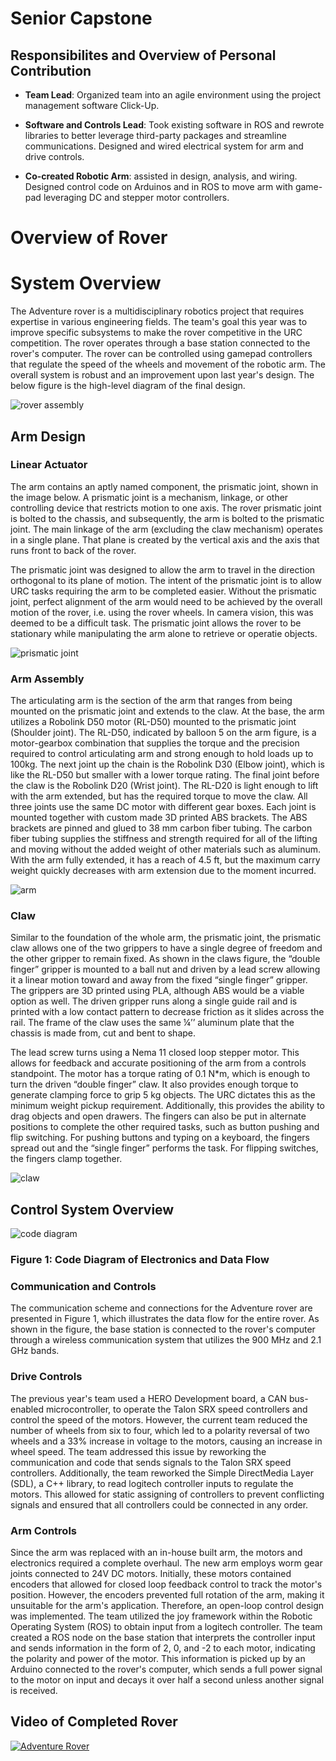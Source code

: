 # Senior Capstone

## Responsibilites and Overview of Personal Contribution

* **Team Lead**: Organized team into an agile environment using the project management software Click-Up.

* **Software and Controls Lead**: Took existing software in ROS and rewrote libraries to better leverage third-party packages and streamline communications. Designed and wired electrical system for arm and drive controls.

* **Co-created Robotic Arm**: assisted in design, analysis, and wiring. Designed control code on Arduinos and in ROS to move arm with game-pad leveraging DC and stepper motor controllers.

# Overview of Rover

# System Overview

The Adventure rover is a multidisciplinary robotics project that requires expertise in various engineering fields. The team's goal this year was to improve specific subsystems to make the rover competitive in the URC competition. The rover operates through a base station connected to the rover's computer. The rover can be controlled using gamepad controllers that regulate the speed of the wheels and movement of the robotic arm. The overall system is robust and an improvement upon last year's design. The below figure is the high-level diagram of the final design.

![rover assembly](figures/arm_assembly.png)

## Arm Design

### Linear Actuator

The arm contains an aptly named component, the prismatic joint, shown in the image below. A prismatic joint is a mechanism, linkage, or other controlling device that restricts motion to one axis. The rover prismatic joint is bolted to the chassis, and subsequently, the arm is bolted to the prismatic joint. The main linkage of the arm (excluding the claw mechanism) operates in a single plane. That plane is created by the vertical axis and the axis that runs front to back of the rover.

The prismatic joint was designed to allow the arm to travel in the direction orthogonal to its plane of motion. The intent of the prismatic joint is to allow URC tasks requiring the arm to be completed easier. Without the prismatic joint, perfect alignment of the arm would need to be achieved by the overall motion of the rover, i.e. using the rover wheels. In camera vision, this was deemed to be a difficult task. The prismatic joint allows the rover to be stationary while manipulating the arm alone to retrieve or operatie objects.

![prismatic joint](figures/joint.png)

### Arm Assembly

The articulating arm is the section of the arm that ranges from being mounted on the prismatic joint and extends to the claw. At the base, the arm utilizes a Robolink D50 motor (RL-D50) mounted to the prismatic joint (Shoulder joint). The RL-D50, indicated by balloon 5 on the arm figure, is a motor-gearbox combination that supplies the torque and the precision required to control articulating arm and strong enough to hold loads up to 100kg. The next joint up the chain is the Robolink D30 (Elbow joint), which is like the RL-D50 but smaller with a lower torque rating. The final joint before the claw is the Robolink D20 (Wrist joint). The RL-D20 is light enough to lift with the arm extended, but has the required torque to move the claw. All three joints use the same DC motor with different gear boxes. Each joint is mounted together with custom made 3D printed ABS brackets. The ABS brackets are pinned and glued to 38 mm carbon fiber tubing. The carbon fiber tubing supplies the stiffness and strength required for all of the lifting and moving without the added weight of other materials such as aluminum. With the arm fully extended, it has a reach of 4.5 ft, but the maximum carry weight quickly decreases with arm extension due to the moment incurred.

![arm](figures/arm.png)

### Claw

Similar to the foundation of the whole arm, the prismatic joint, the prismatic claw allows one of the two grippers to have a single degree of freedom and the other gripper to remain fixed. As shown in the claws figure, the “double finger” gripper is mounted to a ball nut and driven by a lead screw allowing it a linear motion toward and away from the fixed “single finger” gripper. The grippers are 3D printed using PLA, although ABS would be a viable option as well. The driven gripper runs along a single guide rail and is printed with a low contact pattern to decrease friction as it slides across the rail. The frame of the claw uses the same ¼’’ aluminum plate that the chassis is made from, cut and bent to shape.

The lead screw turns using a Nema 11 closed loop stepper motor. This allows for feedback and accurate positioning of the arm from a controls standpoint. The motor has a torque rating of 0.1 N*m, which is enough to turn the driven “double finger” claw. It also provides enough torque to generate clamping force to grip 5 kg objects. The URC dictates this as the minimum weight pickup requirement. Additionally, this provides the ability to drag objects and open drawers. The fingers can also be put in alternate positions to complete the other required tasks, such as button pushing and flip switching. For pushing buttons and typing on a keyboard, the fingers spread out and the “single finger” performs the task. For flipping switches, the fingers clamp together.

![claw](figures/claw.png)

## Control System Overview

![code diagram](figures/Blank_diagram.png)

### Figure 1: Code Diagram of Electronics and Data Flow

### **Communication and Controls**

The communication scheme and connections for the Adventure rover are presented in Figure 1, which illustrates the data flow for the entire rover. As shown in the figure, the base station is connected to the rover's computer through a wireless communication system that utilizes the 900 MHz and 2.1 GHz bands.

### **Drive Controls**

The previous year's team used a HERO Development board, a CAN bus-enabled microcontroller, to operate the Talon SRX speed controllers and control the speed of the motors. However, the current team reduced the number of wheels from six to four, which led to a polarity reversal of two wheels and a 33% increase in voltage to the motors, causing an increase in wheel speed. The team addressed this issue by reworking the communication and code that sends signals to the Talon SRX speed controllers. Additionally, the team reworked the Simple DirectMedia Layer (SDL), a C++ library, to read logitech controller inputs to regulate the motors. This allowed for static assigning of controllers to prevent conflicting signals and ensured that all controllers could be connected in any order.

### **Arm Controls**

Since the arm was replaced with an in-house built arm, the motors and electronics required a complete overhaul. The new arm employs worm gear joints connected to 24V DC motors. Initially, these motors contained encoders that allowed for closed loop feedback control to track the motor's position. However, the encoders prevented full rotation of the arm, making it unsuitable for the arm's application. Therefore, an open-loop control design was implemented. The team utilized the joy framework within the Robotic Operating System (ROS) to obtain input from a logitech controller. The team created a ROS node on the base station that interprets the controller input and sends information in the form of 2, 0, and -2 to each motor, indicating the polarity and power of the motor. This information is picked up by an Arduino connected to the rover's computer, which sends a full power signal to the motor on input and decays it over half a second unless another signal is received.

## Video of Completed Rover

[![Adventure Rover](https://img.youtube.com/vi/jd4WxPIJLbY/0.jpg)](https://youtu.be/jd4WxPIJLbY)

